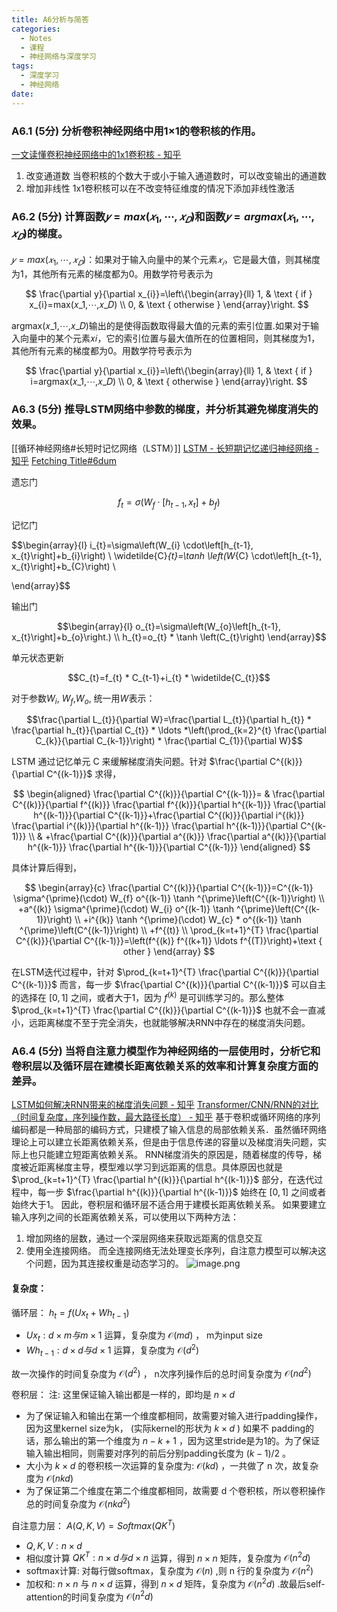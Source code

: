 ```yaml
---
title: A6分析与简答
categories:
  - Notes
  - 课程
  - 神经网络与深度学习
tags:
  - 深度学习
  - 神经网络
date:
---
```

### A6.1 (5分) 分析卷积神经网络中用1×1的卷积核的作用。
[一文读懂卷积神经网络中的1x1卷积核 - 知乎](https://zhuanlan.zhihu.com/p/40050371)

1. 改变通道数
	当卷积核的个数大于或小于输入通道数时，可以改变输出的通道数
2. 增加非线性 
	1x1卷积核可以在不改变特征维度的情况下添加非线性激活
### A6.2 (5分) 计算函数$𝑦 = max(𝑥_1,⋯,𝑥_𝐷)$和函数$𝑦 = argmax(𝑥_1,⋯,𝑥_𝐷)$的梯度。
$𝑦 = max(𝑥_1,⋯,𝑥_𝐷)$：如果对于输入向量中的某个元素$𝑥_𝑖$，它是最大值，则其梯度为1，其他所有元素的梯度都为0。用数学符号表示为

$$
\frac{\partial y}{\partial x_{i}}=\left\{\begin{array}{ll}
1, & \text { if } x_{i}=max(𝑥_1,⋯,𝑥_𝐷) \\
0, & \text { otherwise }
\end{array}\right.
$$

argmax(𝑥_1,⋯,𝑥_𝐷)输出的是使得函数取得最大值的元素的索引位置.如果对于输入向量中的某个元素𝑥𝑖，它的索引位置与最大值所在的位置相同，则其梯度为1，其他所有元素的梯度都为0。用数学符号表示为

$$
\frac{\partial y}{\partial x_{i}}=\left\{\begin{array}{ll}
1, & \text { if } i=argmax(𝑥_1,⋯,𝑥_𝐷) \\
0, & \text { otherwise }
\end{array}\right.
$$

### A6.3 (5分) 推导LSTM网络中参数的梯度，并分析其避免梯度消失的效果。
[[循环神经网络#长短时记忆网络（LSTM）]]
[LSTM - 长短期记忆递归神经网络 - 知乎](https://zhuanlan.zhihu.com/p/123857569)
[Fetching Title#6dum](https://zhuanlan.zhihu.com/p/136223550)

遗忘门

$$f_{t}=\sigma\left(W_{f} \cdot\left[h_{t-1}, x_{t}\right]+b_{f}\right)$$

记忆门

$$\begin{array}{l}
i_{t}=\sigma\left(W_{i} \cdot\left[h_{t-1}, x_{t}\right]+b_{i}\right) \\
\widetilde{C}_{t}=\tanh \left(W_{C} \cdot\left[h_{t-1}, x_{t}\right]+b_{C}\right) \\

\end{array}$$

输出门

$$\begin{array}{l}
o_{t}=\sigma\left(W_{o}\left[h_{t-1}, x_{t}\right]+b_{o}\right.) \\
h_{t}=o_{t} * \tanh \left(C_{t}\right)
\end{array}$$

单元状态更新

$$C_{t}=f_{t} * C_{t-1}+i_{t} * \widetilde{C_{t}}$$

对于参数$W_i$, $W_f$,$W_o$, 统一用$W$表示：

$$\frac{\partial L_{t}}{\partial W}=\frac{\partial L_{t}}{\partial h_{t}} * \frac{\partial h_{t}}{\partial C_{t}} * \ldots *\left(\prod_{k=2}^{t} \frac{\partial C_{k}}{\partial C_{k-1}}\right) * \frac{\partial C_{1}}{\partial W}$$



LSTM 通过记忆单元 C 来缓解梯度消失问题。针对 $\frac{\partial C^{(k)}}{\partial C^{(k-1)}}$ 求得，

$$
\begin{aligned}
\frac{\partial C^{(k)}}{\partial C^{(k-1)}}= & \frac{\partial C^{(k)}}{\partial f^{(k)}} \frac{\partial f^{(k)}}{\partial h^{(k-1)}} \frac{\partial h^{(k-1)}}{\partial C^{(k-1)}}+\frac{\partial C^{(k)}}{\partial i^{(k)}} \frac{\partial i^{(k)}}{\partial h^{(k-1)}} \frac{\partial h^{(k-1)}}{\partial C^{(k-1)}} \\
& +\frac{\partial C^{(k)}}{\partial a^{(k)}} \frac{\partial a^{(k)}}{\partial h^{(k-1)}} \frac{\partial h^{(k-1)}}{\partial C^{(k-1)}}
\end{aligned}
$$


具体计算后得到，

$$
\begin{array}{c}
\frac{\partial C^{(k)}}{\partial C^{(k-1)}}=C^{(k-1)} \sigma^{\prime}(\cdot) W_{f} o^{(k-1)} \tanh ^{\prime}\left(C^{(k-1)}\right) \\
+a^{(k)} \sigma^{\prime}(\cdot) W_{i} o^{(k-1)} \tanh ^{\prime}\left(C^{(k-1)}\right) \\
+i^{(k)} \tanh ^{\prime}(\cdot) W_{c} * o^{(k-1)} \tanh ^{\prime}\left(C^{(k-1)}\right) \\
+f^{(t)} \\
\prod_{k=t+1}^{T} \frac{\partial C^{(k)}}{\partial C^{(k-1)}}=\left(f^{(k)} f^{(k+1)} \ldots f^{(T)}\right)+\text { other }
\end{array}
$$


在LSTM迭代过程中，针对  $\prod_{k=t+1}^{T} \frac{\partial C^{(k)}}{\partial C^{(k-1)}}$  而言，每一步  $\frac{\partial C^{(k)}}{\partial C^{(k-1)}}$  可以自主的选择在  $[0,1]$  之间，或者大于1，因为  $f^{(k)}$  是可训练学习的。那么整体  $\prod_{k=t+1}^{T} \frac{\partial C^{(k)}}{\partial C^{(k-1)}}$  也就不会一直减小，远距离梯度不至于完全消失，也就能够解决RNN中存在的梯度消失问题。
### A6.4 (5分) 当将自注意力模型作为神经网络的一层使用时，分析它和卷积层以及循环层在建模长距离依赖关系的效率和计算复杂度方面的差异。
[LSTM如何解决RNN带来的梯度消失问题 - 知乎](https://zhuanlan.zhihu.com/p/136223550)
[Transformer/CNN/RNN的对比（时间复杂度，序列操作数，最大路径长度） - 知乎](https://zhuanlan.zhihu.com/p/264749298)
基于卷积或循环网络的序列编码都是一种局部的编码方式，只建模了输入信息的局部依赖关系．虽然循环网络理论上可以建立长距离依赖关系，但是由于信息传递的容量以及梯度消失问题，实际上也只能建立短距离依赖关系。
RNN梯度消失的原因是，随着梯度的传导，梯度被近距离梯度主导，模型难以学习到远距离的信息。具体原因也就是  $\prod_{k=t+1}^{T} \frac{\partial h^{(k)}}{\partial h^{(k-1)}}$  部分，在迭代过程中，每一步  $\frac{\partial h^{(k)}}{\partial h^{(k-1)}}$  始终在  $[0,1]$  之间或者始终大于1。
因此，卷积层和循环层不适合用于建模长距离依赖关系。
如果要建立输入序列之间的长距离依赖关系，可以使用以下两种方法：
1. 增加网络的层数，通过一个深层网络来获取远距离的信息交互
2. 使用全连接网络。
而全连接网络无法处理变长序列，自注意力模型可以解决这个问题，因为其连接权重是动态学习的。
![image.png](https://cdn.jsdelivr.net/gh/zhengyangWang1/image@main/img/20231211190703.png)

#### 复杂度：
循环层：
$h_{t}=f\left(U x_{t}+W h_{t-1}\right)$

-  $U x_{t}: d \times m  与  m \times 1$  运算，复杂度为  $\mathcal{O}(m d)$ ， m为input size
-  $W h_{t-1}: d \times d  与  d \times 1$  运算，复杂度为  $\mathcal{O}\left(d^{2}\right)$

故一次操作的时间复杂度为  $\mathcal{O}\left(d^{2}\right)$ ， n次序列操作后的总时间复杂度为  $\mathcal{O}\left(n d^{2}\right)$ 

卷积层：
注: 这里保证输入输出都是一样的，即均是  $n \times d$ 
- 为了保证输入和输出在第一个维度都相同，故需要对输入进行padding操作，因为这里kernel size为k， (实际kernel的形状为  $k \times d$  ) 如果不 padding的话，那么输出的第一个维度为 $n-k+1$ ，因为这里stride是为1的。为了保证输入输出相同，则需要对序列的前后分别padding长度为 $(k-1) / 2$  。
- 大小为 $k \times d$ 的卷积核一次运算的复杂度为: $\mathcal{O}(k d)$  ，一共做了 n 次，故复杂度为  $\mathcal{O}(n k d)$ 
- 为了保证第二个维度在第二个维度都相同，故需要 d 个卷积核，所以卷积操作总的时间复杂度为  $\mathcal{O}\left(n k d^{2}\right)$ 

自注意力层：
$A(Q, K, V)={Softmax}\left(Q K^{T}\right)$
-  $Q, K, V: n \times d$ 
- 相似度计算  $Q K^{T}: n \times d  与  d \times n$ 运算，得到 $n \times n$ 矩阵，复杂度为 $\mathcal{O}\left(n^{2} d\right)$ 
- softmax计算: 对每行做softmax，复杂度为 $\mathcal{O}(n)$ ,则 $\mathrm{n}$ 行的复杂度为  $\mathcal{O}\left(n^{2}\right)$ 
- 加权和: $n \times n$ 与 $n \times d$ 运算，得到 $n \times d$ 矩阵，复杂度为 $\mathcal{O}\left(n^{2} d\right)$ .故最后self-attention的时间复杂度为 $\mathcal{O}\left(n^{2} d\right)$ 
